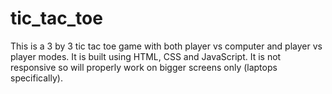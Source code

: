 # tic_tac_toe
This is a 3 by 3 tic tac toe game with both player vs computer and player vs player modes.
It is built using HTML, CSS and JavaScript.
It is not responsive so will properly work on bigger screens only (laptops specifically).

